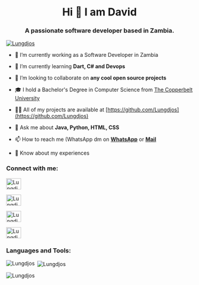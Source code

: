  <h1 align="center">Hi  👋 I am David</h1> 
 <h3 align="center">A passionate software developer based in Zambia.</h3> 


 <p align="left"> <a href="https://twitter.com/lungud78" target="_blank"><img src="https://img.shields.io/twitter/follow/Lungdjos?logo=twitter&style=for-the-badge" alt="Lungdjos" /></a> </p> 

 - 🔭 I’m currently working as a Software Developer in Zambia

 - 🌱 I’m currently learning **Dart, C# and Devops**

 - 👯 I’m looking to collaborate on **any cool open source projects** 

 - 🎓 I hold a Bachelor's Degree in Computer Science from <a href="https://www.cbu.ac.zm/" target="blank">The Copperbelt University</a>

 - 👨‍💻 All of my projects are available at [https://github.com/Lungdjos](https://github.com/Lungdjos) 

 - 💬 Ask me about **Java, Python, HTML, CSS** 

 - 📫 How to reach me (WhatsApp dm on <a href="//wa.me/+260956567379">**WhatsApp**</a> or <a href="lungudjos53s@gmail.com">**Mail**</a> 

 - 📄 Know about my experiences 


 <h3 align="left">Connect with me:</h3>
 <p align="left">
 <a href="https://twitter.com/lungud78" target="blank"><img align="center" src="https://raw.githubusercontent.com/rahuldkjain/github-profile-readme-generator/master/src/images/icons/Social/twitter.svg" alt="Lungdjos" height="30" width="40" /></a>

 <a href="https://www.linkedin.com/in/david-lungu-5383b71b8" target="blank"><img align="center" src="https://raw.githubusercontent.com/rahuldkjain/github-profile-readme-generator/master/src/images/icons/Social/linked-in-alt.svg" alt="Lungdjos" height="30" width="40" /></a>

 <a href="https://www.facebook.com/kathy.chanda.12/" target="blank"><img align="center" src="https://raw.githubusercontent.com/rahuldkjain/github-profile-readme-generator/master/src/images/icons/Social/facebook.svg" alt="Lungdjos" height="30" width="40" /></a>

 <a href="https://instagram.com/lungudjos" target="blank"><img align="center" src="https://raw.githubusercontent.com/rahuldkjain/github-profile-readme-generator/master/src/images/icons/Social/instagram.svg" alt="Lungdjos" height="30" width="40" /></a>

 </p>
 <h3 align="left">Languages and Tools:</h3>
 <p><img align="left" src="https://github-readme-stats.vercel.app/api/top-langs?username=Lungdjos&show_icons=true&locale=en&layout=compact" alt="Lungdjos" /></p>
 <p>&nbsp;<img align="center" src="https://github-readme-stats.vercel.app/api?username=Lungdjos&show_icons=true&locale=en" alt="Lungdjos" /></p>
 <p><img align="center" src="https://github-readme-streak-stats.herokuapp.com/?user=Lungdjos&" alt="Lungdjos" /></p>
<!--  <p><img src="https://activity-graph.herokuapp.com/graph/?username=Lungdjos&bg_color=0c1117&color=00883d&line=0a261f&area_color=0a261f&point=065831&area=true&hide_border=true&hide_title=false&custom_title=Contribution+Graph"/></p> -->
